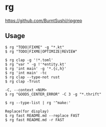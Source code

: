 # rg

https://github.com/BurntSushi/ripgrep

## Usage

    $ rg "TODO|FIXME" -g "*.kt"
    $ rg "TODO|FIXME|OPTIMIZE|REVIEW"

    $ rg clap -g '!*.toml'
    $ rg "var " -g !'*entity.kt'
    $ rg 'int main' -g '*.{c,h}'
    $ rg 'int main' -tc
    $ rg clap --type-not rust
    $ rg clap -Trust

    -C, --context <NUM>
    $ rg "GOODS_CENTER_ERROR" -C 3 -g "*.thrift"

    $ rg --type-list | rg '^make:'

    Replace(for display)
    $ rg fast README.md --replace FAST
    $ rg fast README.md -r FAST
